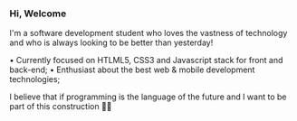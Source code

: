 ### Hi, Welcome 

I'm a software development student who loves the vastness of technology and who is always looking to be better than yesterday!

• Currently focused on HTLML5, CSS3 and Javascript stack for front and back-end;
• Enthusiast about the best web & mobile development technologies;

I believe that if programming is the language of the future and I want to be part of this construction 👩‍💻

<!--
**camilasmarques/camilasmarques** is a ✨ _special_ ✨ repository because its `README.md` (this file) appears on your GitHub profile.
